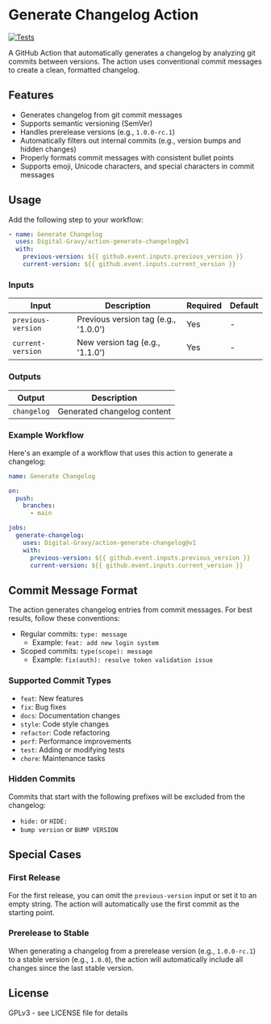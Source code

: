 # Generate Changelog Action

[![Tests](https://github.com/Digital-Gravy/action-generate-changelog/actions/workflows/test.yml/badge.svg)](https://github.com/Digital-Gravy/action-generate-changelog/actions/workflows/test.yml)

A GitHub Action that automatically generates a changelog by analyzing git commits between versions. The action uses conventional commit messages to create a clean, formatted changelog.

## Features

- Generates changelog from git commit messages
- Supports semantic versioning (SemVer)
- Handles prerelease versions (e.g., `1.0.0-rc.1`)
- Automatically filters out internal commits (e.g., version bumps and hidden changes)
- Properly formats commit messages with consistent bullet points
- Supports emoji, Unicode characters, and special characters in commit messages

## Usage

Add the following step to your workflow:

```yaml
- name: Generate Changelog
  uses: Digital-Gravy/action-generate-changelog@v1
  with:
    previous-version: ${{ github.event.inputs.previous_version }}
    current-version: ${{ github.event.inputs.current_version }}
```

### Inputs

| Input              | Description                          | Required | Default |
| ------------------ | ------------------------------------ | -------- | ------- |
| `previous-version` | Previous version tag (e.g., '1.0.0') | Yes      | -       |
| `current-version`  | New version tag (e.g., '1.1.0')      | Yes      | -       |

### Outputs

| Output      | Description                 |
| ----------- | --------------------------- |
| `changelog` | Generated changelog content |

### Example Workflow

Here's an example of a workflow that uses this action to generate a changelog:

```yaml
name: Generate Changelog

on:
  push:
    branches:
      - main

jobs:
  generate-changelog:
    uses: Digital-Gravy/action-generate-changelog@v1
    with:
      previous-version: ${{ github.event.inputs.previous_version }}
      current-version: ${{ github.event.inputs.current_version }}
```

## Commit Message Format

The action generates changelog entries from commit messages. For best results, follow these conventions:

- Regular commits: `type: message`
  - Example: `feat: add new login system`
- Scoped commits: `type(scope): message`
  - Example: `fix(auth): resolve token validation issue`

### Supported Commit Types

- `feat`: New features
- `fix`: Bug fixes
- `docs`: Documentation changes
- `style`: Code style changes
- `refactor`: Code refactoring
- `perf`: Performance improvements
- `test`: Adding or modifying tests
- `chore`: Maintenance tasks

### Hidden Commits

Commits that start with the following prefixes will be excluded from the changelog:

- `hide:` or `HIDE:`
- `bump version` or `BUMP VERSION`

## Special Cases

### First Release

For the first release, you can omit the `previous-version` input or set it to an empty string. The action will automatically use the first commit as the starting point.

### Prerelease to Stable

When generating a changelog from a prerelease version (e.g., `1.0.0-rc.1`) to a stable version (e.g., `1.0.0`), the action will automatically include all changes since the last stable version.

## License

GPLv3 - see LICENSE file for details
